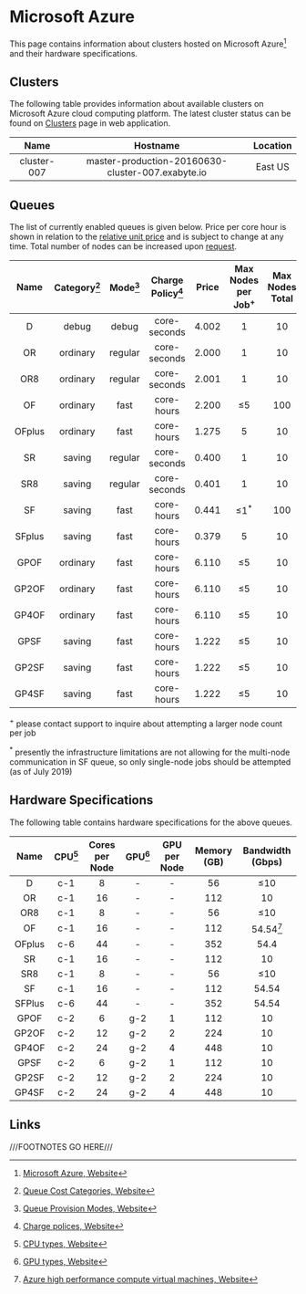 # Microsoft Azure

This page contains information about clusters hosted on Microsoft Azure[^1] and their hardware specifications.

## Clusters

The following table provides information about available clusters on Microsoft Azure cloud computing platform. The latest cluster status can be found on <a href="https://platform.exabyte.io/clusters" target="_blank">Clusters</a> page in web application.

| Name        | Hostname                                          | Location |
| :---:       | :---:                                             | :---:    |
| cluster-007 | master-production-20160630-cluster-007.exabyte.io | East US  |

## Queues

The list of currently enabled queues is given below. Price per core hour is shown in relation to the [relative unit price](../../pricing/service-levels.md#comparison-table) and is subject to change at any time. Total number of nodes can be increased upon [request](../../ui/support.md). 

| Name  | Category[^2] | Mode[^3] | Charge Policy[^4] | Price                   | Max Nodes per Job<sup>+</sup> | Max Nodes Total   |
| :---: | :---:        | :---:    | :---:             | :---:                   | :---:                         | :---:             |
| D     | debug        | debug    | core-seconds      | 4.002                   | 1                             | 10                |
| OR    | ordinary     | regular  | core-seconds      | 2.000                   | 1                             | 10                |
| OR8   | ordinary     | regular  | core-seconds      | 2.001                   | 1                             | 10                |
| OF    | ordinary     | fast     | core-hours        | 2.200                   | &le;5                         | 100               |
| OFplus| ordinary     | fast     | core-hours        | 1.275                   | 5                             | 10                |
| SR    | saving       | regular  | core-seconds      | 0.400                   | 1                             | 10                |
| SR8   | saving       | regular  | core-seconds      | 0.401                   | 1                             | 10                |
| SF    | saving       | fast     | core-hours        | 0.441                   | &le;1<sup>*</sup>             | 100               |
| SFplus   | saving       | fast     | core-hours        | 0.379                   | 5                             | 10                |
| GPOF  | ordinary     | fast     | core-hours        | 6.110                   | &le;5                         | 10                |
| GP2OF | ordinary     | fast     | core-hours        | 6.110                   | &le;5                         | 10                |
| GP4OF | ordinary     | fast     | core-hours        | 6.110                   | &le;5                         | 10                |
| GPSF  | saving       | fast     | core-hours        | 1.222                   | &le;5                         | 10                |
| GP2SF | saving       | fast     | core-hours        | 1.222                   | &le;5                         | 10                |
| GP4SF | saving       | fast     | core-hours        | 1.222                   | &le;5                         | 10                |

<sup>+</sup> please contact support to inquire about attempting a larger node count per job

<sup>*</sup> presently the infrastructure limitations are not allowing for the multi-node communication in SF queue, so only single-node jobs should be attempted (as of July 2019)


## Hardware Specifications

The following table contains hardware specifications for the above queues. 

| Name  | CPU[^5] | Cores per Node | GPU[^6] | GPU per Node | Memory (GB) | Bandwidth (Gbps) |
| :---: | :---:        | :---:      | :---:        | :---:    | :---:       | :---:            |
| D     | c-1          | 8          | -            | -        | 56          | &le;10           |
| OR    | c-1          | 16         | -            | -        | 112         | 10               |
| OR8   | c-1          | 8          | -            | -        | 56          | &le;10           |
| OF    | c-1          | 16         | -            | -        | 112         | 54.54[^7]        |
| OFplus| c-6          | 44         | -            | -        | 352         | 54.4             |
| SR    | c-1          | 16         | -            | -        | 112         | 10               |
| SR8   | c-1          | 8          | -            | -        | 56          | &le;10           |
| SF    | c-1          | 16         | -            | -        | 112         | 54.54            |
| SFPlus| c-6          | 44         | -            | -        | 352         | 54.54            |
| GPOF  | c-2          | 6          | g-2          | 1        | 112         | 10               |
| GP2OF | c-2          | 12         | g-2          | 2        | 224         | 10               |
| GP4OF | c-2          | 24         | g-2          | 4        | 448         | 10               |
| GPSF  | c-2          | 6          | g-2          | 1        | 112         | 10               |
| GP2SF | c-2          | 12         | g-2          | 2        | 224         | 10               |
| GP4SF | c-2          | 24         | g-2          | 4        | 448         | 10               |

## Links

[^1]: [Microsoft Azure, Website](https://azure.microsoft.com/en-us/)

[^2]: [Queue Cost Categories, Website](../resource/category.md#cost-categories)

[^3]: [Queue Provision Modes, Website](../resource/category.md#provision-modes)

[^4]: [Charge polices, Website](../resource/queues.md#charge-policies)

[^5]: [CPU types, Website](hardware.md#cpu-types)

[^6]: [GPU types, Website](hardware.md#gpu-types)

[^7]: [Azure high performance compute virtual machines, Website](https://docs.microsoft.com/en-us/azure/virtual-machines/linux/sizes-hpc)

///FOOTNOTES GO HERE///
